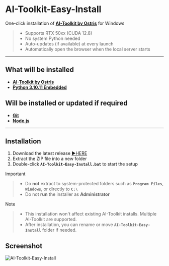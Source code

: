 # AI-Toolkit-Easy-Install

One-click installation of [**AI-Toolkit by Ostris**](https://github.com/ostris/ai-toolkit) for Windows  
> - Supports RTX 50xx (CUDA 12.8)  
> - No system Python needed  
> - Auto-updates (if available) at every launch  
> - Automatically open the browser when the local server starts
<!-- > [![GitHub Release](https://img.shields.io/github/v/release/Tavris1/AI-Toolkit-Easy-Install)](https://github.com/Tavris1/AI-Toolkit-Easy-Install/releases/latest/download/AI-Toolkit-Easy-Install.zip)
> [![Github All Releases](https://img.shields.io/github/downloads/Tavris1/AI-Toolkit-Easy-Install/total)]() < !-->

---

## What will be installed  
- [**AI-Toolkit by Ostris**](https://github.com/ostris/ai-toolkit)  
- [**Python 3.10.11 Embedded**](https://www.python.org/downloads/release/python-31011/)

## Will be installed or updated if required 
- [**Git**](https://git-scm.com/)  
- [**Node.js**](https://nodejs.org/en)  

---
## Installation  
1. Download the latest release [:arrow_forward:HERE](https://github.com/Tavris1/AI-Toolkit-Easy-Install/releases/latest/download/AI-Toolkit-Easy-Install.zip)  
2. Extract the ZIP file into a new folder  
3. Double-click **`AI-Toolkit-Easy-Install.bat`** to start the setup
> [!IMPORTANT]
>> - Do **not** extract to system-protected folders such as **`Program Files`**, **`Windows`**, or directly to **`C:\`**  
>> - Do not **run** the installer as **Administrator**

> [!NOTE]
>> - This installation won't affect existing AI-Toolkit installs. Multiple AI-Toolkit are supported.  
>> - After installation, you can rename or move **`AI-Toolkit-Easy-Install`** folder if needed.  

## Screenshot  
![AI-Toolkit-Easy-Install](https://github.com/user-attachments/assets/f056eb01-1daf-4607-9eaf-32a6c3d856b2)
